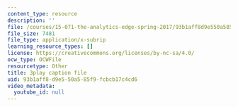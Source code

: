 ```yaml
---
content_type: resource
description: ''
file: /courses/15-071-the-analytics-edge-spring-2017/93b1aff8d9e550a585f9fcbcb17c4cd6_4YP38f2u36E.vtt
file_size: 7481
file_type: application/x-subrip
learning_resource_types: []
license: https://creativecommons.org/licenses/by-nc-sa/4.0/
ocw_type: OCWFile
resourcetype: Other
title: 3play caption file
uid: 93b1aff8-d9e5-50a5-85f9-fcbcb17c4cd6
video_metadata:
  youtube_id: null
---
```

